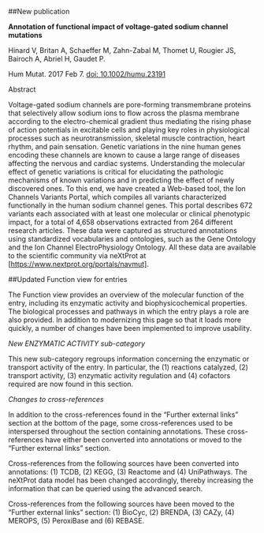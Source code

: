 ##New publication

**Annotation of functional impact of voltage-gated sodium channel mutations**

Hinard V, Britan A, Schaeffer M, Zahn-Zabal M, Thomet U, Rougier JS, Bairoch A, Abriel H, Gaudet P.

Hum Mutat. 2017 Feb 7. [doi: 10.1002/humu.23191](dx.doi.org/10.1002/humu.23191)

Abstract

Voltage-gated sodium channels are pore-forming transmembrane proteins that selectively allow sodium ions to flow across the plasma membrane according to the electro-chemical gradient thus mediating the rising phase of action potentials in excitable cells and playing key roles in physiological processes such as neurotransmission, skeletal muscle contraction, heart rhythm, and pain sensation. Genetic variations in the nine human genes encoding these channels are known to cause a large range of diseases affecting the nervous and cardiac systems. Understanding the molecular effect of genetic variations is critical for elucidating the pathologic mechanisms of known variations and in predicting the effect of newly discovered ones. To this end, we have created a Web-based tool, the Ion Channels Variants Portal, which compiles all variants characterized functionally in the human sodium channel genes. This portal describes 672 variants each associated with at least one molecular or clinical phenotypic impact, for a total of 4,658 observations extracted from 264 different research articles. These data were captured as structured annotations using standardized vocabularies and ontologies, such as the Gene Ontology and the Ion Channel ElectroPhysiology Ontology. All these data are available to the scientific community via neXtProt at [https://www.nextprot.org/portals/navmut].

##Updated Function view for entries

The Function view provides an overview of the molecular function of the entry, including its enzymatic activity and biophysicochemical properties. The biological processes and pathways in which the entry plays a role are also provided. In addition to modernizing this page so that it loads more quickly, a number of changes have been implemented to improve usability.

_New ENZYMATIC ACTIVITY sub-category_

This new sub-category regroups information concerning the enzymatic or transport activity of the entry. In particular, the (1) reactions catalyzed, (2) transport activity, (3) enzymatic activity regulation and (4) cofactors required are now found in this section.

_Changes to cross-references_

In addition to the cross-references found in the “Further external links” section at the bottom of the page, some cross-references used to be interspersed throughout the section containing annotations. These cross-references have either been converted into annotations or moved to the “Further external links” section.

Cross-references from the following sources have been converted into annotations: (1) TCDB, (2) KEGG, (3) Reactome and (4) UniPathways. The neXtProt data model has been changed accordingly, thereby increasing the information that can be queried using the advanced search.

Cross-references from the following sources have been moved to the “Further external links” section: (1) BioCyc, (2) BRENDA, (3) CAZy, (4) MEROPS, (5) PeroxiBase and (6) REBASE.
